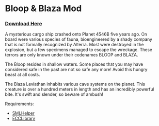 # Bloop & Blaza Mod

### [Download Here](https://github.com/LeeTwentyThree/Lee23-SubnauticaMods/raw/main/Downloads/Socksfor1Monsters.zip)

A mysterious cargo ship crashed onto Planet 4546B five years ago. On board were various species of fauna, bioengineered by a shady company that is not formally recognized by Alterra. Most were destroyed in the explosion, but a few specimens managed to escape the wreckage. These terrors are only known under their codenames BLOOP and BLAZA.

The Bloop resides in shallow waters. Some places that you may have considered safe in the past are not so safe any more! Avoid this hungry beast at all costs.

The Blaza Leviathan inhabits various cave systems on the planet. This creature is over a hundred meters in length and has an incredibly powerful bite. It's swift and slender, so beware of ambush!

Requirements:
- [SMLHelper](https://www.nexusmods.com/subnautica/mods/113)
- [ECCLibrary](https://www.nexusmods.com/subnautica/mods/619)
